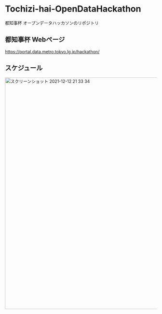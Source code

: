 # Tochizi-hai-OpenDataHackathon
都知事杯  オープンデータハッカソンのリポジトリ

## 都知事杯 Webページ
https://portal.data.metro.tokyo.lg.jp/hackathon/

## スケジュール
<img width="766" alt="スクリーンショット 2021-12-12 21 33 34" src="https://user-images.githubusercontent.com/29940264/145712398-20cf0696-f115-4c49-8b93-3c86a17b88f1.png">
